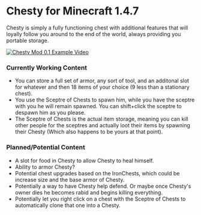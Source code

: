 # Chesty for Minecraft 1.4.7

Chesty is simply a fully functioning chest with additional features that will loyally follow you around to the end of the world, always providing you portable storage.

[![Chesty Mod 0.1 Example Video](https://img.youtube.com/vi/63oHPirTwLk/0.jpg)](https://www.youtube.com/watch?v=63oHPirTwLk)

### Currently Working Content
* You can store a full set of armor, any sort of tool, and an additonal slot for whatever and then 18 items of your choice (9 less than a stationary chest).
* You use the Sceptre of Chests to spawn him, while you have the sceptre with you he will remain spawned. You can shift+click the sceptre to despawn him as you please.
* The Sceptre of Chests is the actual item storage, meaning you can kill other people for the sceptres and actually loot their items by spawning their  Chesty (Which also happens to be yours at that point).

### Planned/Potential Content
* A slot for food in Chesty to allow Chesty to heal himself.
* Ability to armor Chesty?
* Potential chest upgrades based on the IronChests, which could be increase size and the base armor of Chesty.
* Potentially a way to have Chesty help defend. Or maybe once Chesty's owner dies he becomes rabid and begins killing everything.
* Potentially let you right click on a chest with the Sceptre of Chests to automatically clone that one into a Chesty.